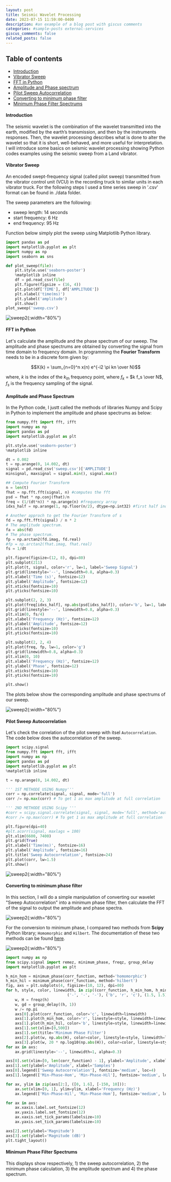 ```yaml
---
layout: post
title: Seismic Wavelet Processing
date: 2023-07-15 11:59:00-0400
description: #an example of a blog post with giscus comments
categories: #sample-posts external-services
giscus_comments: false
related_posts: false
---
```

## **Table of contents**
* [Introduction](#introduction)
* [Vibrator Sweep](#vibrator-sweep)
* [FFT in Python](#fft-in-python)
* [Amplitude and Phase spectrum](#amplitude-and-phase-spectrum)
* [Pilot Sweep Autocorrelation](#pilot-sweep-autocorrelation)
* [Converting to minimum phase filter](#converting-to-minimum-phase-filter)
* [Minimum Phase Filter Spectrums](#minimum-phase-filter-spectrum)

#### **Introduction**
The seismic wavelet is the combination of the wavelet transmitted into the earth, modified by the earth’s transmission, and then by the instruments responses. Then, the wavelet processing describes what is done to alter the wavelet so that it is short, well-behaved, and more useful for interpretation.
I will introduce some basics on seismic wavelet processing showing Python codes examples using the seismic sweep from a Land vibrator.

#### **Vibrator Sweep**
An encoded swept-frequency signal (called pilot sweep) transmitted from the vibrator control unit (VCU) in the recording truck to similar units in each vibrator truck.
For the following steps I used a time series sweep in '.csv' format can be found in ./data folder.

The sweep parameters are the following:
- sweep length: 14 seconds
- start frequency: 6 Hz
- end frequency: 95 Hz

Function below simply plot the sweep using Matplotlib Python library.
~~~ python
import pandas as pd 
import matplotlib.pyplot as plt
import numpy as np
import seaborn as sns

def plot_sweep(file):
    plt.style.use('seaborn-poster')
    %matplotlib inline
    df = pd.read_csv(file)
    plt.figure(figsize = (16, 4))
    plt.plot(df['TIME'], df['AMPLITUDE'])
    plt.xlabel('time(ms)')
    plt.ylabel('amplitude')
    plt.show()
plot_sweep('sweep.csv')
~~~

![sweep2](/assets/img/sweep.png){:width="80%"}




#### **FFT in Python**
Let's calculate the amplitude and the phase spectrum of our sweep. 
The amplitude and phase spectrums are obtained by converting the signal from time domain to frequency domain.
In programming the **Fourier Transform**  needs to be in a discrete form given by:

$$X(k) = \sum_{n=0}^n x(n) e^{-i2 \pi kn \over N}$$

where, $k$ is the index of the $k_{th}$ frequency point, where $f_k$ = $k f_s \over N$, $f_s$ is the frequency sampling of the signal.
#### **Amplitude and Phase Spectrum**

In the Python code, I justt called the methods of libraries Numpy and Scipy in Python to implement the amplitude and phase spectrums as below:
```python
from numpy.fft import fft, ifft
import numpy as np
import pandas as pd
import matplotlib.pyplot as plt

plt.style.use('seaborn-poster')
%matplotlib inline

dt = 0.002
t = np.arange(0, 14.002, dt)
signal = pd.read_csv('sweep.csv')['AMPLITUDE']
minsignal, maxsignal = signal.min(), signal.max()

## Compute Fourier Transform
n = len(t)
fhat = np.fft.fft(signal, n) #computes the fft
psd = fhat * np.conj(fhat)/n
freq = (1/(dt*n)) * np.arange(n) #frequency array
idxs_half = np.arange(1, np.floor(n/2), dtype=np.int32) #first half index

# Another approch to get the Fourier Transform of s
fd = np.fft.fft(signal) / n * 2
# The amplitude spectrum.
fa = abs(fd)
# The phase spectrum.
fp = np.arctan2(fd.imag, fd.real)
#fp = np.arctan2(fhat.imag, fhat.real)
fs = 1/dt

plt.figure(figsize=(12, 8), dpi=80)
plt.subplot(211)
plt.plot(t, signal, color='r', lw=1, label='Sweep Signal')
plt.grid(linestyle='--', linewidth=0.8, alpha=0.3)
plt.xlabel('Time (s)', fontsize=12)
plt.ylabel('Amplitude', fontsize=12)
plt.xticks(fontsize=10)
plt.yticks(fontsize=10)

plt.subplot(2, 2, 3)
plt.plot(freq[idxs_half], np.abs(psd[idxs_half]), color='b', lw=1, label='Amplitude Spectrum')
plt.grid(linestyle='--', linewidth=0.8, alpha=0.3)
plt.xlim(0, fs/4)
plt.xlabel('Frequency (Hz)', fontsize=12)
plt.ylabel('Amplitude', fontsize=12)
plt.xticks(fontsize=10)
plt.yticks(fontsize=10)

plt.subplot(2, 2, 4)
plt.plot(freq, fp, lw=1, color='g')
plt.grid(linewidth=0.8, alpha=0.3)
plt.xlim(0, 10)
plt.xlabel('Frequency (Hz)', fontsize=12)
plt.ylabel('Phase', fontsize=12)
plt.xticks(fontsize=10)
plt.yticks(fontsize=10)

plt.show()
```
The plots below show the corresponding amplitude and phase spectrums of our sweep.

![sweep2](/assets/img/amp_phase_spec.png){:width="80%"}

#### **Pilot Sweep Autocorrelation**

Let's check the correlation of the pilot sweep with itsel `Autocorrelation`. The code below does the autocorrelation of the sweep.

```python
import scipy.signal
from numpy.fft import fft, ifft
import numpy as np
import pandas as pd
import matplotlib.pyplot as plt
%matplotlib inline

t = np.arange(0, 14.002, dt)

''' 1ST METHODE USING Numpy'''
corr = np.correlate(signal, signal, mode='full') 
corr /= np.max(corr) # To get 1 as max amplitude at full correlation

''' 2ND METHODE USING Scipy '''
#corr = scipy.signal.correlate(signal, signal, mode='full', method='auto') 
#corr /= np.max(corr) # To get 1 as max amplitude at full correlation

plt.figure(dpi=40)
#plt.acorr(signal, maxlags = 100)
plt.xlim(6600, 7400)
plt.grid(True)
plt.xlabel('Time(ms)', fontsize=16)
plt.ylabel('Amplitude', fontsize=16)
plt.title('Sweep Autocorrelation', fontsize=24)
plt.plot(corr, lw=1.5)
plt.show()
```

![sweep2](/assets/img/corr.png){:width="80%"}

#### **Converting to minimum phase filter**

In this section, I will do a simple manipulation of converting our wavelet "Sweep Autocorrelation" into a minimum phase filter, then calculate the FFT of the signal to output the amplitude and phase spectra.

![sweep2](/assets/img/fft_sweep.png){:width="80%"}

For the conversion to minimum phase, I compared two methods from **Scipy** Python library; `Homomorphic` and `Hilbert`.
The documentation of these two methods can be found [here](https://docs.scipy.org/doc/scipy/reference/generated/scipy.signal.minimum_phase.html#rde52ba5e24c3-1).

![sweep2](/assets/img/min_phase_filter.png){:width="80%"}

```python
import numpy as np
from scipy.signal import remez, minimum_phase, freqz, group_delay
import matplotlib.pyplot as plt

h_min_hom = minimum_phase(corr_function, method='homomorphic')
h_min_hil = minimum_phase(corr_function, method='hilbert')
fig, axs = plt.subplots(4, figsize=(10, 12), dpi=80)
for h, style, color, linewidth, in zip((corr_function, h_min_hom, h_min_hil),
                           ('-', '-', '-'), ('b', 'r', 'c'), (1.5, 1.5)):
    w, H = freqz(h)
    w, gd = group_delay((h, 1))
    w /= np.pi
    axs[0].plot(corr_function, color='c', linewidth=linewidth)
    axs[1].plot(h_min_hom, color='r', linestyle=style, linewidth=linewidth)
    axs[1].plot(h_min_hil, color='b', linestyle=style, linewidth=linewidth)
    axs[1].set(xlim=[0,500])
    axs[1].set(title='Minimum Phase Filter')
    axs[2].plot(w, np.abs(H), color=color, linestyle=style, linewidth=linewidth)
    axs[3].plot(w, 20 * np.log10(np.abs(H)), color=color, linestyle=style, linewidth=linewidth)
for ax in axs:
    ax.grid(linestyle='--', linewidth=1, alpha=0.3)

axs[0].set(xlim=[0, len(corr_function) - 1], ylabel='Amplitude', xlabel='Samples')
axs[1].set(ylabel='Amplitude', xlabel='Samples')
axs[0].legend(['Sweep Autocorrelation'], fontsize='medium', loc=4)
axs[1].legend(['Min-Phase-Hom', 'Min-Phase-Hil'], fontsize='medium', loc=4)

for ax, ylim in zip(axs[2:], ([0, 1.6], [-150, 10])):
    ax.set(xlim=[0, 1], ylim=ylim, xlabel='Frequency (Hz)')
    ax.legend(['Min-Phase-Hil', 'Min-Phase-Hom'], fontsize='medium', loc=4)

for ax in axs:
    ax.xaxis.label.set_fontsize(12)
    ax.yaxis.label.set_fontsize(12)
    ax.xaxis.set_tick_params(labelsize=10)
    ax.yaxis.set_tick_params(labelsize=10)

axs[2].set(ylabel='Magnitude')
axs[3].set(ylabel='Magnitude (dB)')
plt.tight_layout()
```

#### **Minimum Phase Filter Spectrums**

This displays show respectively, 1) the sweep autocorrelation, 2) the minimum phase calculation, 3) the amplitude spectrum and 4) the phase spectrum.
